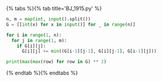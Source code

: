 {% tabs %}{% tab title='BJ_1915.py' %}

```py
n, m = map(int, input().split())
G = [[int(x) for x in input()] for _ in range(n)]

for i in range(1, n):
  for j in range(1, m):
    if G[i][j]:
      G[i][j] += min((G[i-1][j-1], G[i][j-1], G[i-1][j]))

print(max(max(row) for row in G) ** 2)
```

{% endtab %}{% endtabs %}
